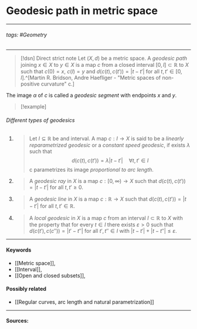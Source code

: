 # Geodesic path in metric space
***
###### tags: #Geometry  
***
>[!dsn] Direct strict note
>Let $(X,d)$ be a metric space. A *geodesic path* joining $x\in X$ to $y\in X$ is a map $c$ from a closed interval $[0,l]\subset\mathbb{R}$ to $X$ such that $c(0)=x$, $c(l)=y$ and $d(c(t),c(t'))=|t-t'|$ for all $t,t'\in[0,l]$.^[Martin R. Bridson, Andre Haefliger - "Metric spaces of non-positive curvature" c.]

The image $\alpha$ of $c$ is called a *geodesic segment* with endpoints $x$ and $y$.

>[!example] 
>

###### Different types of geodesics
1. >Let $I\subseteq\mathbb{R}$ be and interval. A map $c:I\to X$ is said to be a *linearly reparametrized geodesic* or a *constant speed geodesic*, if exists $\lambda$ such that $$d(c(t),c(t'))=\lambda|t-t'|\quad\forall t,t'\in I$$ c parametrizes its image *proportional to arc length*.
2. >A *geodesic ray* in $X$ is a map $c:[0,\infty)\to X$ such that $d(c(t),c(t'))=|t-t'|$ for all $t,t'\ge0$.
3. >A *geodesic line* in $X$ is a map $c:\mathbb{R}\to X$ such that $d(c(t),c(t'))=|t-t'|$ for all $t,t'\in\mathbb{R}$.
4. >A *local geodesic* in $X$ is a map $c$ from an interval $I\subset\mathbb{R}$ to $X$ with the property that for every $t\in I$ there exists $\varepsilon>0$ such that $d(c(t'),c(c''))=|t'-t''|$ for all $t',t''\in I$ with $|t-t'|+|t-t''|\le\varepsilon$.
***
#### Keywords
- [[Metric space]],
- [[Interval]],
- [[Open and closed subsets]],
#### Possibly related
- [[Regular curves, arc length and natural parametrization]]
***
#### Sources:
